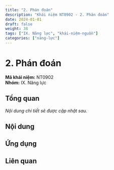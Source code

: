 ```yaml
---
title: "2. Phán đoán"
description: "Khái niệm NT0902 - 2. Phán đoán"
date: 2024-01-01
draft: false
weight: 38
tags: ["IX. Năng lực", "khái-niệm-nguồn"]
categories: ["năng-lực"]
---
```


# 2. Phán đoán

**Mã khái niệm:** NT0902  
**Nhóm:** IX. Năng lực

## Tổng quan

*Nội dung chi tiết sẽ được cập nhật sau.*

## Nội dung

<!-- Nội dung chi tiết sẽ được điền vào đây -->

## Ứng dụng

<!-- Cách ứng dụng khái niệm này trong thực tế -->

## Liên quan

<!-- Các khái niệm liên quan khác -->
